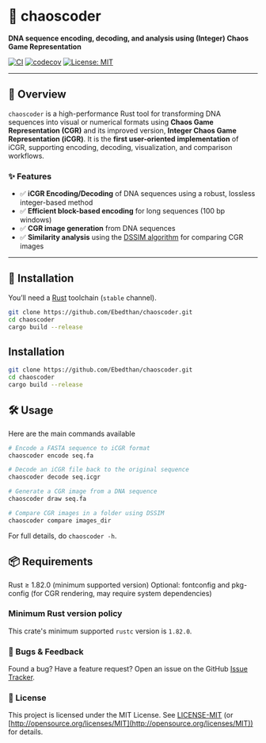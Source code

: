 # 🧬 chaoscoder

**DNA sequence encoding, decoding, and analysis using (Integer) Chaos Game Representation**

[![CI](https://github.com/Ebedthan/chaoscoder/actions/workflows/ci.yml/badge.svg)](https://github.com/Ebedthan/chaoscoder/actions/workflows/ci.yml)
[![codecov](https://codecov.io/gh/Ebedthan/chaoscoder/branch/main/graph/badge.svg?token=K7VN5TH6EZ)](https://codecov.io/gh/Ebedthan/chaoscoder)
[![License: MIT](https://img.shields.io/badge/license-MIT-blue?style=flat)](https://github.com/Ebedthan/chaoscoder/blob/master/LICENSE)

---

## 🌟 Overview

`chaoscoder` is a high-performance Rust tool for transforming DNA sequences into visual or numerical formats using **Chaos Game Representation (CGR)** and its improved version, **Integer Chaos Game Representation (iCGR)**. It is the **first user-oriented implementation** of iCGR, supporting encoding, decoding, visualization, and comparison workflows.

### ✨ Features

- ✅ **iCGR Encoding/Decoding** of DNA sequences using a robust, lossless integer-based method
- ✅ **Efficient block-based encoding** for long sequences (100 bp windows)
- ✅ **CGR image generation** from DNA sequences
- ✅ **Similarity analysis** using the [DSSIM algorithm](https://github.com/kornelski/dssim) for comparing CGR images

---

## 🚀 Installation

You’ll need a [Rust](https://rust-lang.org/tools/install) toolchain (`stable` channel).

```bash
git clone https://github.com/Ebedthan/chaoscoder.git
cd chaoscoder
cargo build --release
```


## Installation

```bash
git clone https://github.com/Ebedthan/chaoscoder.git
cd chaoscoder
cargo build --release
```

## 🛠️ Usage

Here are the main commands available

```bash
# Encode a FASTA sequence to iCGR format
chaoscoder encode seq.fa

# Decode an iCGR file back to the original sequence
chaoscoder decode seq.icgr

# Generate a CGR image from a DNA sequence
chaoscoder draw seq.fa

# Compare CGR images in a folder using DSSIM
chaoscoder compare images_dir
```

For full details, do `chaoscoder -h`.

## 📦 Requirements

Rust ≥ 1.82.0 (minimum supported version)
Optional: fontconfig and pkg-config (for CGR rendering, may require system dependencies)


### Minimum Rust version policy
This crate's minimum supported `rustc` version is `1.82.0`.


### 🐛 Bugs & Feedback

Found a bug? Have a feature request?
Open an issue on the GitHub [Issue Tracker](https://github.com/Ebedthan/chaoscoder/issues).


### 📄 License
This project is licensed under the MIT License.
See [LICENSE-MIT](LICENSE-MIT) (or [http://opensource.org/licenses/MIT](http://opensource.org/licenses/MIT)) for details.
